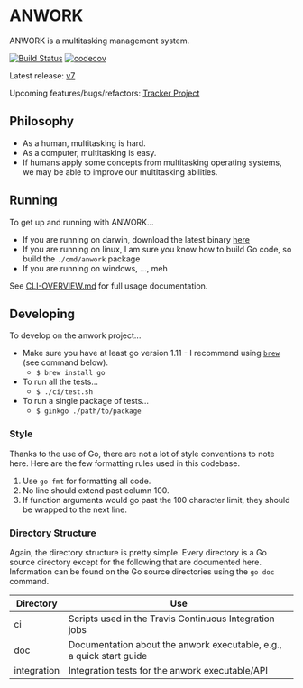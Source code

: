 # ANWORK

ANWORK is a multitasking management system.

[![Build Status](https://travis-ci.org/ankeesler/anwork.svg?branch=master)](https://travis-ci.org/ankeesler/anwork)
[![codecov](https://codecov.io/gh/ankeesler/anwork/branch/master/graph/badge.svg)](https://codecov.io/gh/ankeesler/anwork)

Latest release: [v7](https://github.com/ankeesler/anwork/releases/v7)

Upcoming features/bugs/refactors: [Tracker Project](https://www.pivotaltracker.com/n/projects/2230869)

## Philosophy

- As a human, multitasking is hard.
- As a computer, multitasking is easy.
- If humans apply some concepts from multitasking operating systems, we may be able to improve our multitasking abilities.

## Running

To get up and running with ANWORK...
- If you are running on darwin, download the latest binary [here](https://github.com/ankeesler/anwork/releases/latest)
- If you are running on linux, I am sure you know how to build Go code, so build the `./cmd/anwork` package
- If you are running on windows, ..., meh

See [CLI-OVERVIEW.md](doc/CLI-OVERVIEW.md) for full usage documentation.

## Developing

To develop on the anwork project...
- Make sure you have at least go version 1.11 - I recommend using [`brew`](https://brew.sh/) (see command below).
  - `$ brew install go`
- To run all the tests...
  - `$ ./ci/test.sh`
- To run a single package of tests...
  - `$ ginkgo ./path/to/package`

### Style

Thanks to the use of Go, there are not a lot of style conventions to note here. Here are the few
formatting rules used in this codebase.
1. Use `go fmt` for formatting all code.
2. No line should extend past column 100.
3. If function arguments would go past the 100 character limit, they should be wrapped to the next
   line.

### Directory Structure

Again, the directory structure is pretty simple. Every directory is a Go source directory except for
the following that are documented here. Information can be found on the Go source directories using
the `go doc` command.

| Directory | Use |
| --- | --- |
| ci | Scripts used in the Travis Continuous Integration jobs |
| doc | Documentation about the anwork executable, e.g., a quick start guide |
| integration | Integration tests for the anwork executable/API |
